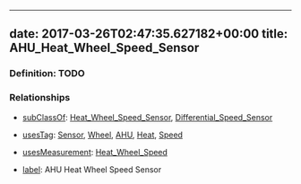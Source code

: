 
---
date: 2017-03-26T02:47:35.627182+00:00
title: AHU_Heat_Wheel_Speed_Sensor
---
### Definition: TODO

### Relationships

* [subClassOf](http://www.w3.org/2000/01/rdf-schema#subClassOf): [Heat_Wheel_Speed_Sensor](https://brickschema.org/schema/1.0/Brick#Heat_Wheel_Speed_Sensor), [Differential_Speed_Sensor](https://brickschema.org/schema/1.0/Brick#Differential_Speed_Sensor)

* [usesTag](https://brickschema.org/schema/1.0/BrickFrame#usesTag): [Sensor](https://brickschema.org/schema/1.0/BrickTag#Sensor), [Wheel](https://brickschema.org/schema/1.0/BrickTag#Wheel), [AHU](https://brickschema.org/schema/1.0/BrickTag#AHU), [Heat](https://brickschema.org/schema/1.0/BrickTag#Heat), [Speed](https://brickschema.org/schema/1.0/BrickTag#Speed)

* [usesMeasurement](https://brickschema.org/schema/1.0/BrickFrame#usesMeasurement): [Heat_Wheel_Speed](https://brickschema.org/schema/1.0/Brick#Heat_Wheel_Speed)

* [label](http://www.w3.org/2000/01/rdf-schema#label): AHU Heat Wheel Speed Sensor
